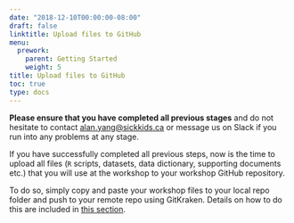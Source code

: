 ```yaml
---
date: "2018-12-10T00:00:00-08:00"
draft: false
linktitle: Upload files to GitHub
menu:
  prework:
    parent: Getting Started
    weight: 5
title: Upload files to GitHub
toc: true
type: docs
---
```


**Please ensure that you have completed all previous stages** and do not hesitate to contact alan.yang@sickkids.ca or message us on Slack if you run into any problems at any stage. 

If you have successfully completed all previous steps, now is the time to upload all files (`R` scripts, datasets, data dictionary, supporting documents etc.) that you will use at the workshop to your workshop GitHub repository. 

To do so, simply copy and paste your workshop files to your local repo folder and push to your remote repo using GitKraken. Details on how to do this are included in [this section](/prework/github).

